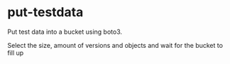 # put-testdata
Put test data into a bucket using boto3.

Select the size, amount of versions and objects and wait for the bucket to fill up
